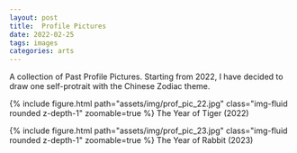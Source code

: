 ```yaml
---
layout: post
title:  Profile Pictures
date: 2022-02-25
tags: images
categories: arts
---
```

A collection of Past Profile Pictures. Starting from 2022, I have decided to draw one self-protrait with the Chinese Zodiac theme.


{% include figure.html path="assets/img/prof_pic_22.jpg" class="img-fluid rounded z-depth-1" zoomable=true %}
The Year of Tiger (2022)

{% include figure.html path="assets/img/prof_pic_23.jpg" class="img-fluid rounded z-depth-1" zoomable=true %}
The Year of Rabbit (2023)